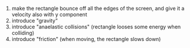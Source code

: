 1. make the rectangle bounce off all the edges of the screen, and give it a velocity also with y component
2. introduce "gravity"
3. introduce "anaelastic collisions" (rectangle looses some energy when colliding)
4. introduce "friction" (when moving, the rectangle slows down)